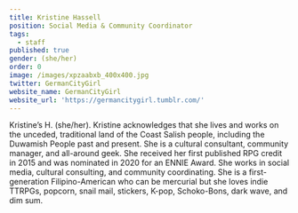 ```yaml
---
title: Kristine Hassell
position: Social Media & Community Coordinator
tags:
  - staff
published: true
gender: (she/her)
order: 0
image: /images/xpzaabxb_400x400.jpg
twitter: GermanCityGirl
website_name: GermanCityGirl
website_url: 'https://germancitygirl.tumblr.com/'
---
```


Kristine’s H. (she/her). Kristine acknowledges that she lives and works on the unceded, traditional land of the Coast Salish people, including the Duwamish People past and present. She is a cultural consultant, community manager, and all-around geek. She received her first published RPG credit in 2015 and was nominated in 2020 for an ENNIE Award. She works in social media, cultural consulting, and community coordinating. She is a first-generation Filipino-American who can be mercurial but she loves indie TTRPGs, popcorn, snail mail, stickers, K-pop, Schoko-Bons, dark wave, and dim sum.
